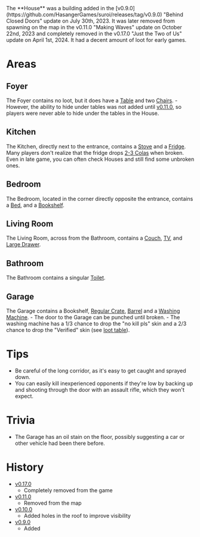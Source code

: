 <Removed />
The **House** was a building added in the [v0.9.0](https://github.com/HasangerGames/suroi/releases/tag/v0.9.0) "Behind Closed Doors" update on July 30th, 2023. It was later removed from spawning on the map in the v0.11.0 "Making Waves" update on October 22nd, 2023 and completely removed in the v0.17.0 "Just the Two of Us" update on April 1st, 2024. It had a decent amount of loot for early games.

# Areas

## Foyer

The Foyer contains no loot, but it does have a [Table](/obstacles/table) and two [Chairs](/obstacles/chair). - However, the ability to hide under tables was not added until [v0.11.0](https://github.com/HasangerGames/suroi/releases/tag/v0.11.0), so players were never able to hide under the tables in the House.

## Kitchen

The Kitchen, directly next to the entrance, contains a [Stove](/obstacles/stove) and a [Fridge](/obstacles/fridge). Many players don't realize that the fridge drops [2-3 Colas](/loot#fridge) when broken. Even in late game, you can often check Houses and still find some unbroken ones.

## Bedroom

The Bedroom, located in the corner directly opposite the entrance, contains a [Bed](/obstacles/bed), and a [Bookshelf](/obstacles/bookshelf).

## Living Room

The Living Room, across from the Bathroom, contains a [Couch](/obstacles/couch), [TV](/obstacles/tv), and [Large Drawer](/obstacles/large_drawer).

## Bathroom

The Bathroom contains a singular [Toilet](/obstacles/toilet).

## Garage

The Garage contains a Bookshelf, [Regular Crate](/obstacles/regular_crate), [Barrel](/obstacles/barrel) and a [Washing Machine](/obstacles/washing_machine). - The door to the Garage can be punched until broken. - The washing machine has a 1/3 chance to drop the "no kill pls" skin and a 2/3 chance to drop the "Verified" skin (see [loot table](/loot#washing_machine)).

# Tips

- Be careful of the long corridor, as it's easy to get caught and sprayed down.
- You can easily kill inexperienced opponents if they're low by backing up and shooting through the door with an assault rifle, which they won't expect.

# Trivia

- The Garage has an oil stain on the floor, possibly suggesting a car or other vehicle had been there before.

# History

- [v0.17.0](https://github.com/HasangerGames/suroi/releases/tag/v0.17.0)
  - Completely removed from the game
- [v0.11.0](https://github.com/HasangerGames/suroi/releases/tag/v0.11.0)
  - Removed from the map
- [v0.10.0](https://github.com/HasangerGames/suroi/releases/tag/v0.10.0)
  - Added holes in the roof to improve visibility
- [v0.9.0](https://github.com/HasangerGames/suroi/releases/tag/v0.9.0)
  - Added
